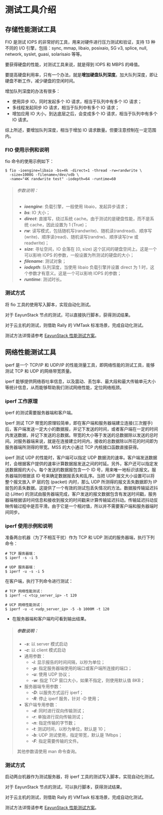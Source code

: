 # 测试工具介绍

## 存储性能测试工具

FIO 是测试 IOPS 的非常好的工具，用来对硬件进行压力测试和验证，支持 13 种不同的 I/O 引擎，包括：sync, mmap, libaio, posixaio, SG v3, splice, null, network, syslet, guasi, solarisaio 等等。

要获得硬盘的性能，对测试工具来说，就是得到 IOPS 和 MBPS 的峰值。

要提高硬盘利用率，只有一个办法，就是**增加硬盘队列深度**。加大队列深度，即让硬盘不断工作，减少硬盘的空闲时间。

增加队列深度的办法有很多：

* 使用异步 IO，同时发起多个 IO 请求，相当于队列中有多个 IO 请求；
* 多线程发起同步 IO 请求，相当于队列中有多个 IO 请求；
* 增加应用 IO 大小，到达底层之后，会变成多个 IO 请求，相当于队列中有多个 IO 请求。

综上所述，要增加队列深度，相当于增加 IO 请求数量。但要注意控制在一定范围内。

### FIO 使用示例和说明

fio 命令的使用示例如下：

```
$ fio -ioengine=libaio -bs=4k -direct=1 -thread -rw=randwrite \
  -size=1000G -filename=/dev/vdb \
  -name="4K randwrite test" -iodepth=64 -runtime=60
```

> ###### 参数说明：
> * ***ioengine***: 负载引擎，一般使用 libaio，发起异步请求；
> * ***bs***: IO 大小；
> * ***direct***: 直接写，绕过系统 cache。由于测试的是硬盘性能，而不是系统 cache，因此设置为 1 (True)；
> * ***rw***: 读写模式，包括随机写(randwrite)、随机读(randread)、顺序写(write)、顺序读(read)、随机读写(randrw)、顺序读写(rw 或 readwrite)；
> * ***size***: 寻址空间，IO 会落在 [0, size) 这个区间的硬盘空间上。这是一个可以影响 IOPS 的参数，一般设置为所测试的硬盘的大小；
> * ***filename***: 测试对象；
> * ***iodepth***: 队列深度，当使用 libaio 负载引擎并设置 direct 为 1 时，这个参数才有意义。这是一个可以影响 IOPS 的参数；
> * ***runtime***: 测试时长。

### 测试方式

将 fio 工具的使用写入脚本，实现自动化测试。

对于 EayunStack 节点的测试，可以直接执行脚本，获得测试结果。

对于云主机的测试，则借助 Rally 的 VMTask 标准场景，完成自动化测试。

测试方法详情请参考 [EayunStack 性能测试方案](http://docs.eayun.cn/zh-CN/EayunStack/1.0/html/performance_test/content/vm_storage.html)。

## 网络性能测试工具

iperf 是一个 TCP/IP 和 UDP/IP 的性能测量工具，即网络性能的测试工具，能够测试 TCP 和 UDP 的网络带宽质量。

iperf 能够提供网络吞吐率信息，以及震动、丢包率、最大段和最大传输单元大小等统计信息，从而能够帮助我们测试网络性能，定位网络瓶颈。

### iperf 工作原理

iperf 的测试需要服务器端和客户端。

Iperf 测试 TCP 带宽的原理较简单，即在客户端和服务器端建立连接(三次握手)后，客户端发送一定大小的数据报，并记下发送的时间，或者客户端在一定的时间内发送数据，并记下发送的总数据。带宽的大小等于发送的总数据除以发送的总时间。对服务器端来说，就是在连接建立时间内，接收的总数据除以所花的时间即为服务器端所测得的带宽。MSS 的大小通过 TCP 内核接口函数直接获得。

iperf 测试 UDP 的性能时，客户端可以指定 UDP 数据流的速率。客户端发送数据时，会根据客户提供的速率计算数据报发送之间的时延。另外，客户还可以指定发送数据报的大小。每个发送的数据报包含一个 ID 号，用来唯一地标识该报文。服务器端则根据该 ID 号来确定数据报丢失和乱序。当把 UDP 报文大小设置可以将整个报文放入 IP 层的包 (packet) 内时，那么 UDP 所测得的报文丢失数据即为 IP 层包的丢失数据。这提供了一个有效的测试包丢失情况的方法。数据报传输延迟抖动 (Jitter) 的测试由服务器端完成，客户发送的报文数据包含有发送时间戳，服务器端根据该时间信息和接收到报文的时间戳来计算传输延迟抖动。传输延迟抖动反映传输过程中是否平滑。由于它是一个相对值，所以并不需要客户端和服务器端时间同步。

### iperf 使用示例和说明

准备两台机器（为了不相互干扰）作为 TCP 和 UDP 测试的服务器端，执行下列命令：

```
# TCP 服务器端：
$ iperf -s -i 5

# UDP 服务器端：
$ iperf -u -s -i 5
```

在客户端，执行下列命令进行测试：

```
# TCP 网络性能测试：
$ iperf -c <tcp_server_ip> -t 120

# UCP 网络性能测试：
$ iperf -u -c <udp_server_ip> -5 -b 1000M -t 120
```

* 在服务器端和客户端均可看到输出结果。

> ##### 参数说明：
> * ***-s***: 以 server 模式启动
> * ***-c***: 以 client 模式启动
> * 通用参数：
>   * ***-i***: 显示报告的时间间隔，以秒为单位；
>   * ***-p***: 指定服务器端使用的端口或客户端所连接的端口；
>   * ***-u***: 使用 UDP 协议；
>   * ***-w***: 指定 TCP 窗口大小，如果不指定，则使用默认值 8KB；
> * 服务器端专用参数：
>   * ***-D***: 以服务方式运行 iperf；
>   * ***-R***: 停止 iperf 服务，针对 -D 使用；
> * 客户端专用参数：
>   * ***-d***: 同时进行双向传输测试；
>   * ***-r***: 单独进行双向传输测试；
>   * ***-n***: 指定传输的字节数；
>   * ***-t***: 测试时间，以秒为单位，默认是 10；
>   * ***-b***: UDP 测试使用，指定带宽，默认是 1Mbps；
>   * ***-F***: 指定需要传输的文件。
>
> 其他参数请使用 man 命令查询。

### 测试方式

启动两台机器作为测试服务器，将 iperf 工具的测试写入脚本，实现自动化测试。

对于 EayunStack 节点的测试，可以执行脚本，获得测试结果。

对于云主机的测试，则借助 Rally 的 VMTask 标准场景，完成自动化测试。

测试方法详情请参考 [EayunStack 性能测试方案](http://docs.eayun.cn/zh-CN/EayunStack/1.0/html/performance_test/content/vm_network.html)。
